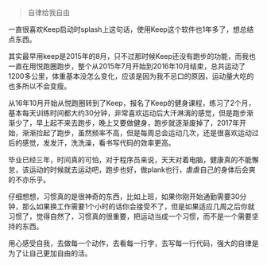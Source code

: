 >自律给我自由

一直很喜欢Keep启动时splash上这句话，使用Keep这个软件也1年多了，想总结点东西。

其实最早用keep是2015年的8月，只不过那时候Keep还没有跑步的功能，而我也一直在用悦跑圈跑步，整个从2015年7月开始到2016年10月结束，总共运动了1200多公里，体重基本没怎么变化，应该是因为我不忌口的原因，运动量大吃的也多所以不会变瘦。

从16年10月开始从悦跑圈转到了Keep，报名了Keep的健身课程，练习了2个月，基本每天训练时间都大约30分钟，非常喜欢运动后大汗淋漓的感觉，但是跑步渐渐少了，早上起不来去跑步，晚上又要做健身，跑步就逐渐废掉了，2017年开始，渐渐捡起了跑步，虽然频率不高，但是每周总会运动几次，还是很喜欢运动过后的感觉，发发汗，洗洗澡，看书写代码的效率更高。

毕业已经三年，时间真的可怕，对于程序员来说，天天对着电脑，健康真的不能懈怠，该运动的时候就去运动吧，跑步也好，做plank也行，虐虐自己的身体后会爽的不亦乐乎。

仔细想想，习惯真的是很神奇的东西，比如上班，如果你刚开始通勤需要30分钟，那么如果换工作需要1个小时的话你会接受不了，但是如果适应几周之后你就习惯了，觉得自然了，习惯真的很重要，把运动当成一个习惯，而不是一个需要坚持的东西。

用心感受自我，去做每一个动作，去看每一行字，去写每一行代码，强大的自律是为了让自己更加自由的活。